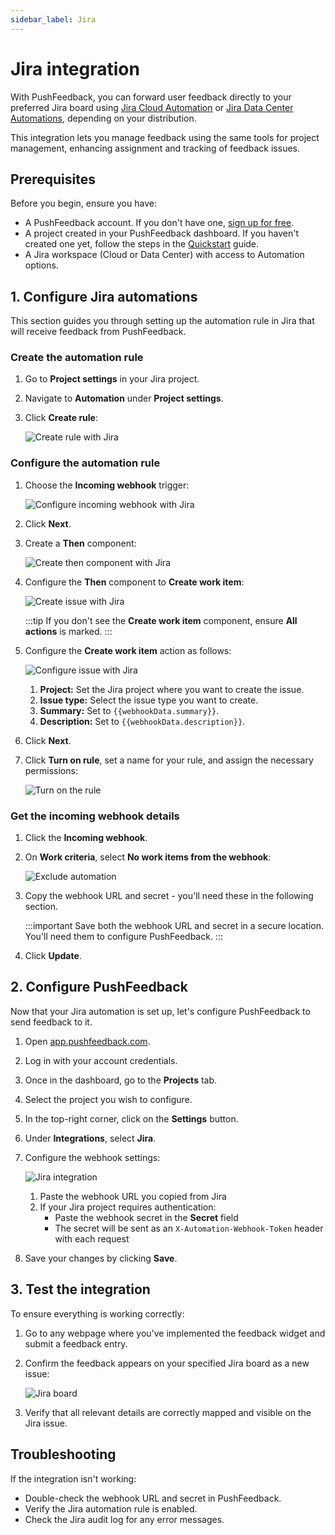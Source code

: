 ```yaml
---
sidebar_label: Jira
---
```


# Jira integration

With PushFeedback, you can forward user feedback directly to your preferred Jira board using [Jira Cloud Automation](https://support.atlassian.com/cloud-automation/docs/jira-cloud-automation/) or [Jira Data Center Automations](https://confluence.atlassian.com/automation/), depending on your distribution.

This integration lets you manage feedback using the same tools for project management, enhancing assignment and tracking of feedback issues.

## Prerequisites

Before you begin, ensure you have:
- A PushFeedback account. If you don't have one, [sign up for free](https://app.pushfeedback.com/accounts/signup/).
- A project created in your PushFeedback dashboard. If you haven't created one yet, follow the steps in the [Quickstart](../quickstart.md#2-create-a-project) guide.
- A Jira workspace (Cloud or Data Center) with access to Automation options.

## 1. Configure Jira automations

This section guides you through setting up the automation rule in Jira that will receive feedback from PushFeedback.

### Create the automation rule

1. Go to **Project settings** in your Jira project.
2. Navigate to **Automation** under **Project settings**.
3. Click **Create rule**:

    ![Create rule with Jira](./images/jira-create-rule.png)

### Configure the automation rule

1. Choose the **Incoming webhook** trigger:

    ![Configure incoming webhook with Jira](./images/jira-create-incoming-webhook.png)


2. Click **Next**.

3. Create a **Then** component:

    ![Create then component with Jira](./images/jira-then-action.png)

4. Configure the **Then** component to **Create work item**:

    ![Create issue with Jira](./images/jira-create-issue.png)

    :::tip
    If you don't see the **Create work item** component, ensure **All actions** is marked.
    :::
5. Configure the **Create work item** action as follows:

    ![Configure issue with Jira](./images/jira-configure-issue.png)

    1. **Project:** Set the Jira project where you want to create the issue.
    2. **Issue type:** Select the issue type you want to create.
    3. **Summary:** Set to ``{{webhookData.summary}}``.
    4. **Description:** Set to ``{{webhookData.description}}``.

7. Click **Next**.

8. Click **Turn on rule**, set a name for your rule, and assign the necessary permissions:

    ![Turn on the rule](./images/jira-turn-on-rule.png)

### Get the incoming webhook details

1. Click the **Incoming webhook**.

2. On **Work criteria**, select  **No work items from the webhook**:

    ![Exclude automation](./images/jira-configure-webhook.png)

3. Copy the webhook URL and secret - you'll need these in the following section.

    :::important
    Save both the webhook URL and secret in a secure location. You'll need them to configure PushFeedback.
    :::

4. Click **Update**.

## 2. Configure PushFeedback

Now that your Jira automation is set up, let's configure PushFeedback to send feedback to it.

1. Open [app.pushfeedback.com](https://app.pushfeedback.com).
2. Log in with your account credentials.
3. Once in the dashboard, go to the **Projects** tab.
4. Select the project you wish to configure.
5. In the top-right corner, click on the **Settings** button.
6. Under **Integrations**, select **Jira**.

7. Configure the webhook settings:

    ![Jira integration](./images/jira-integration.png)

    1. Paste the webhook URL you copied from Jira
    2. If your Jira project requires authentication:
        - Paste the webhook secret in the **Secret** field
        - The secret will be sent as an `X-Automation-Webhook-Token` header with each request

8. Save your changes by clicking **Save**.

## 3. Test the integration

To ensure everything is working correctly:

1. Go to any webpage where you've implemented the feedback widget and submit a feedback entry.
2. Confirm the feedback appears on your specified Jira board as a new issue:

    ![Jira board](./images/jira-board.png)

3. Verify that all relevant details are correctly mapped and visible on the Jira issue.

## Troubleshooting

If the integration isn't working:
- Double-check the webhook URL and secret in PushFeedback.
- Verify the Jira automation rule is enabled.
- Check the Jira audit log for any error messages.
